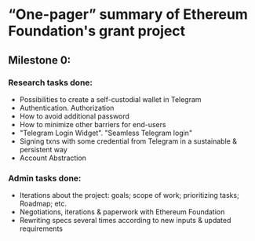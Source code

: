 # “One-pager” summary of Ethereum Foundation's grant project 

## Milestone 0: 
### Research tasks done:
- Possibilities to create a self-custodial wallet in Telegram
- Authentication. Authorization
- How to avoid additional password 
- How to minimize other barriers for end-users
- "Telegram Login Widget". "Seamless Telegram login"
- Signing txns with some credential from Telegram in a sustainable & persistent way
- Account Abstraction 
### Admin tasks done:
- Iterations about the project: goals; scope of work; prioritizing tasks; Roadmap; etc. 
- Negotiations, iterations & paperwork with Ethereum Foundation 
- Rewriting specs several times according to new inputs & updated requirements 




